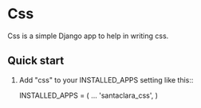 <h1>Css</h1>

Css is a simple Django app to help in writing css. 

<h2>Quick start</h2>


1. Add "css" to your INSTALLED_APPS setting like this::

      INSTALLED_APPS = (
          ...
          'santaclara_css',
      )


